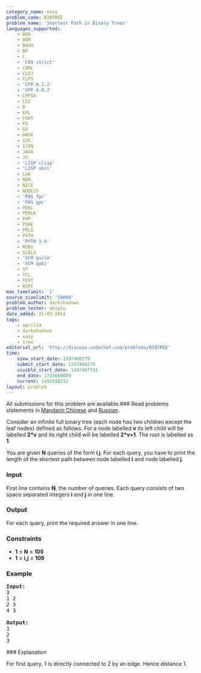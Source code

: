 ```yaml
---
category_name: easy
problem_code: BINTREE
problem_name: 'Shortest Path in Binary Trees'
languages_supported:
    - ADA
    - ASM
    - BASH
    - BF
    - C
    - 'C99 strict'
    - CAML
    - CLOJ
    - CLPS
    - 'CPP 4.3.2'
    - 'CPP 4.9.2'
    - CPP14
    - CS2
    - D
    - ERL
    - FORT
    - FS
    - GO
    - HASK
    - ICK
    - ICON
    - JAVA
    - JS
    - 'LISP clisp'
    - 'LISP sbcl'
    - LUA
    - NEM
    - NICE
    - NODEJS
    - 'PAS fpc'
    - 'PAS gpc'
    - PERL
    - PERL6
    - PHP
    - PIKE
    - PRLG
    - PYTH
    - 'PYTH 3.4'
    - RUBY
    - SCALA
    - 'SCM guile'
    - 'SCM qobi'
    - ST
    - TCL
    - TEXT
    - WSPC
max_timelimit: '1'
source_sizelimit: '50000'
problem_author: darkshadows
problem_tester: shiplu
date_added: 21-03-2014
tags:
    - april14
    - darkshadows
    - easy
    - tree
editorial_url: 'http://discuss.codechef.com/problems/BINTREE'
time:
    view_start_date: 1397468279
    submit_start_date: 1397468279
    visible_start_date: 1397467741
    end_date: 1735669800
    current: 1493558212
layout: problem
---
```

All submissions for this problem are available.###  Read problems statements in [Mandarin Chinese](http://www.codechef.com/download/translated/APRIL14/mandarin/BINTREE.pdf) and [Russian](http://www.codechef.com/download/translated/APRIL14/russian/BINTREE.pdf).

Consider an infinite full binary tree (each node has two children except the leaf nodes) defined as follows. For a node labelled **v** its left child will be labelled **2\*v** and its right child will be labelled **2\*v+1**. The root is labelled as **1**.

You are given **N** queries of the form **i j**. For each query, you have to print the length of the shortest path between node labelled **i** and node labelled **j**.

### Input

First line contains **N**, the number of queries. Each query consists of two space separated integers **i** and **j** in one line.

### Output

For each query, print the required answer in one line.

### Constraints

- **1** ≤ **N** ≤ **105**
- **1** ≤ **i,j** ≤ **109**

### Example

<pre><b>Input:</b>
3
1 2
2 3
4 3

<b>Output:</b>
1
2
3
</pre>### Explanation

For first query, 1 is directly connected to 2 by an edge. Hence distance 1.
